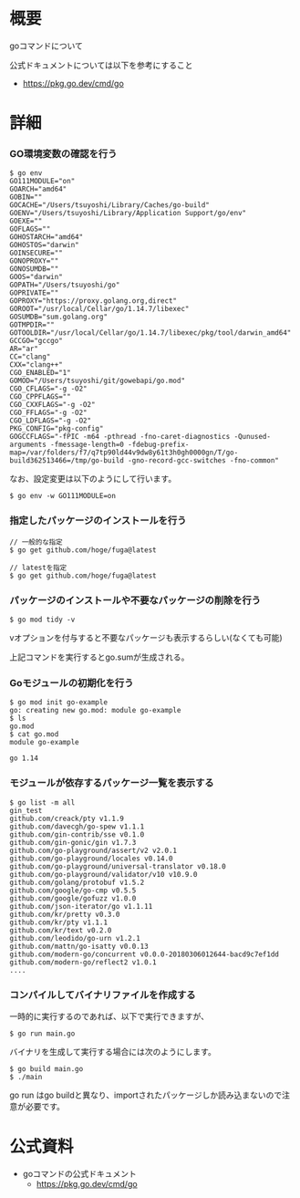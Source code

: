# 概要
goコマンドについて

公式ドキュメントについては以下を参考にすること
- https://pkg.go.dev/cmd/go

# 詳細

### GO環境変数の確認を行う
```
$ go env
GO111MODULE="on"
GOARCH="amd64"
GOBIN=""
GOCACHE="/Users/tsuyoshi/Library/Caches/go-build"
GOENV="/Users/tsuyoshi/Library/Application Support/go/env"
GOEXE=""
GOFLAGS=""
GOHOSTARCH="amd64"
GOHOSTOS="darwin"
GOINSECURE=""
GONOPROXY=""
GONOSUMDB=""
GOOS="darwin"
GOPATH="/Users/tsuyoshi/go"
GOPRIVATE=""
GOPROXY="https://proxy.golang.org,direct"
GOROOT="/usr/local/Cellar/go/1.14.7/libexec"
GOSUMDB="sum.golang.org"
GOTMPDIR=""
GOTOOLDIR="/usr/local/Cellar/go/1.14.7/libexec/pkg/tool/darwin_amd64"
GCCGO="gccgo"
AR="ar"
CC="clang"
CXX="clang++"
CGO_ENABLED="1"
GOMOD="/Users/tsuyoshi/git/gowebapi/go.mod"
CGO_CFLAGS="-g -O2"
CGO_CPPFLAGS=""
CGO_CXXFLAGS="-g -O2"
CGO_FFLAGS="-g -O2"
CGO_LDFLAGS="-g -O2"
PKG_CONFIG="pkg-config"
GOGCCFLAGS="-fPIC -m64 -pthread -fno-caret-diagnostics -Qunused-arguments -fmessage-length=0 -fdebug-prefix-map=/var/folders/f7/q7tp90ld44v9dw8y61t3h0gh0000gn/T/go-build362513466=/tmp/go-build -gno-record-gcc-switches -fno-common"
```

なお、設定変更は以下のようにして行います。
```
$ go env -w GO111MODULE=on
```

### 指定したパッケージのインストールを行う

```
// 一般的な指定
$ go get github.com/hoge/fuga@latest

// latestを指定
$ go get github.com/hoge/fuga@latest
```

### パッケージのインストールや不要なパッケージの削除を行う
```
$ go mod tidy -v
```
vオプションを付与すると不要なパッケージも表示するらしい(なくても可能)

上記コマンドを実行するとgo.sumが生成される。


### Goモジュールの初期化を行う
```
$ go mod init go-example
go: creating new go.mod: module go-example
$ ls
go.mod
$ cat go.mod 
module go-example

go 1.14
```

### モジュールが依存するパッケージ一覧を表示する

```
$ go list -m all
gin_test
github.com/creack/pty v1.1.9
github.com/davecgh/go-spew v1.1.1
github.com/gin-contrib/sse v0.1.0
github.com/gin-gonic/gin v1.7.3
github.com/go-playground/assert/v2 v2.0.1
github.com/go-playground/locales v0.14.0
github.com/go-playground/universal-translator v0.18.0
github.com/go-playground/validator/v10 v10.9.0
github.com/golang/protobuf v1.5.2
github.com/google/go-cmp v0.5.5
github.com/google/gofuzz v1.0.0
github.com/json-iterator/go v1.1.11
github.com/kr/pretty v0.3.0
github.com/kr/pty v1.1.1
github.com/kr/text v0.2.0
github.com/leodido/go-urn v1.2.1
github.com/mattn/go-isatty v0.0.13
github.com/modern-go/concurrent v0.0.0-20180306012644-bacd9c7ef1dd
github.com/modern-go/reflect2 v1.0.1
....
```

### コンパイルしてバイナリファイルを作成する

一時的に実行するのであれば、以下で実行できますが、
```
$ go run main.go
```

バイナリを生成して実行する場合には次のようにします。
```
$ go build main.go
$ ./main
```

go run はgo buildと異なり、importされたパッケージしか読み込まないので注意が必要です。

# 公式資料
- goコマンドの公式ドキュメント
  - https://pkg.go.dev/cmd/go
